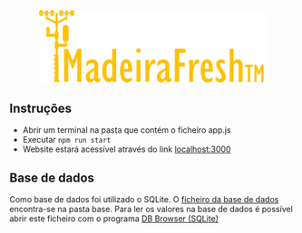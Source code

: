 <p align="center">
    <a href="https://madeira-fresh.herokuapp.com/">
        <img src="./LOGOAmarelo.png" width="400" alt="Godot Engine logo">
    </a>
</p>

## Instruções
- Abrir um terminal na pasta que contém o ficheiro app.js
- Executar ```npm run start```
- Website estará acessível através do link [localhost:3000](https://localhost:3000)

## Base de dados
Como base de dados foi utilizado o SQLite. O [ficheiro da base de dados](./main.sqlite3) encontra-se na pasta base.
Para ler os valores na base de dados é possível abrir este ficheiro com o programa [DB Browser (SQLite)](https://download.sqlitebrowser.org/DB.Browser.for.SQLite-3.12.2-win32.msi)
